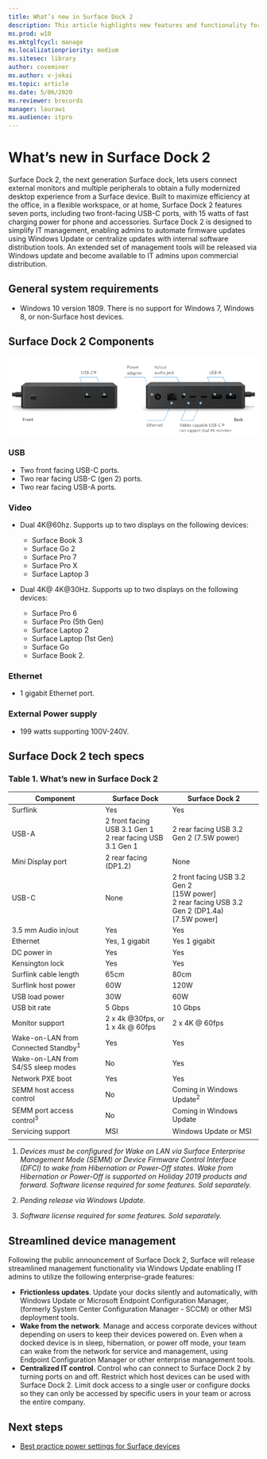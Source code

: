 ```yaml
---
title: What’s new in Surface Dock 2
description: This article highlights new features and functionality for the next generation Surface Dock.
ms.prod: w10
ms.mktglfcycl: manage
ms.localizationpriority: medium
ms.sitesec: library
author: coveminer
ms.author: v-jokai
ms.topic: article
ms.date: 5/06/2020
ms.reviewer: brecords
manager: laurawi
ms.audience: itpro
---
```

# What’s new in Surface Dock 2

Surface Dock 2, the next generation Surface dock, lets users connect external monitors and multiple peripherals to obtain a fully modernized desktop experience from a Surface device. Built to maximize efficiency at the office, in a flexible workspace, or at home, Surface Dock 2 features seven ports, including two front-facing USB-C ports, with 15 watts of fast charging power for phone and accessories. Surface Dock 2 is designed to simplify IT management, enabling admins to automate firmware updates using Windows Update or centralize updates with internal software distribution tools. An extended set of management tools will be released via Windows update and become available to IT admins upon commercial distribution. 

## General system requirements

- Windows 10 version 1809. There is no support for Windows 7, Windows 8, or non-Surface host devices. 

## Surface Dock 2 Components

![Surface Dock 2 Components](./images/surface-dock2.png)
 
### USB

- Two front facing USB-C ports.
- Two rear facing USB-C (gen 2) ports.
- Two rear facing USB-A ports. 

### Video
 	
- Dual 4K@60hz. Supports up to two displays on the following devices:

   - Surface Book 3
   - Surface Go 2
   - Surface Pro 7
   - Surface Pro X
   - Surface Laptop 3

- Dual 4K@ 4K@30Hz. Supports up to two displays on the following devices:

   - Surface Pro 6
   - Surface Pro (5th Gen)
   - Surface Laptop 2
   - Surface Laptop (1st Gen)
   - Surface Go
   - Surface Book 2.

### Ethernet
	
- 1 gigabit Ethernet port. 

### External Power supply

- 199 watts supporting 100V-240V.


## Surface Dock 2 tech specs 

### Table 1. What’s new in Surface Dock 2

|Component|Surface Dock|Surface Dock 2|
|---|---|---|
|Surflink|Yes|Yes|
|USB-A|2 front facing USB 3.1 Gen 1<br>2 rear facing USB 3.1 Gen 1|2 rear facing USB 3.2 Gen 2 (7.5W power)|
|Mini Display port|2 rear facing (DP1.2)|None|
|USB-C|None|2 front facing USB 3.2 Gen 2<br>[15W power]<br>2 rear facing USB 3.2 Gen 2 (DP1.4a)<br>[7.5W power]|
|3.5 mm Audio in/out|Yes|Yes|
|Ethernet|Yes, 1 gigabit|Yes 1 gigabit|
|DC power in|Yes|Yes|
|Kensington lock|Yes|Yes|
|Surflink cable length|65cm|80cm|
|Surflink host power|60W|120W|
|USB load power|30W|60W|
|USB bit rate|5 Gbps|10 Gbps|
|Monitor support|2 x 4k @30fps, or<br>1 x 4k @ 60fps|2 x 4K @ 60fps|
|Wake-on-LAN from Connected Standby<sup>1</sup>|Yes|Yes|
|Wake-on-LAN from S4/S5 sleep modes|No|Yes|
|Network PXE boot|Yes|Yes|
|SEMM host access control|No|Coming in Windows Update<sup>2</sup>|
|SEMM port access control<sup>3</sup>|No|Coming in Windows Update|
|Servicing support|MSI|Windows Update or MSI|
||||

1. *Devices must be configured for Wake on LAN via Surface Enterprise Management Mode (SEMM) or Device Firmware Control Interface (DFCI) to wake from Hibernation or Power-Off states. Wake from Hibernation or Power-Off is supported on Holiday 2019 products and forward. Software license required for some features. Sold separately.*

2. *Pending release via Windows Update.*

3. *Software license required for some features. Sold separately.*

## Streamlined device management

Following the public announcement of Surface Dock 2, Surface will release streamlined management functionality via Windows Update enabling IT admins to utilize the following enterprise-grade features:

- **Frictionless updates**. Update your docks silently and automatically, with Windows Update or Microsoft Endpoint Configuration Manager, (formerly System Center Configuration Manager - SCCM) or other MSI deployment tools. 
- **Wake from the network**. Manage and access corporate devices without depending on users to keep their devices powered on. Even when a docked device is in sleep, hibernation, or power off mode, your team can wake from the network for service and management, using Endpoint Configuration Manager or other enterprise management tools.
- **Centralized IT control**. Control who can connect to Surface Dock 2 by turning ports on and off. Restrict which host devices can be used with Surface Dock 2. Limit dock access to a single user or configure docks so they can only be accessed by specific users in your team or across the entire company.

## Next steps

- [Best practice power settings for Surface devices](maintain-optimal-power-settings-on-Surface-devices.md)